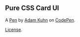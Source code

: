 Pure CSS Card UI
----------------


A [Pen](https://codepen.io/cobra_winfrey/pen/dKMpzO) by [Adam Kuhn](https://codepen.io/cobra_winfrey) on [CodePen](https://codepen.io).

[License](https://codepen.io/cobra_winfrey/pen/dKMpzO/license).